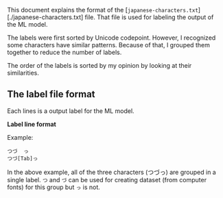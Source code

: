 This document explains the format of the [`japanese-characters.txt`][./japanese-characters.txt] file. That file is used for labeling the output of the ML model.

The labels were first sorted by Unicode codepoint. However, I recognized some characters have similar patterns. Because of that, I grouped them together to reduce the number of labels.

The order of the labels is sorted by my opinion by looking at their similarities.

## The label file format

Each lines is a output label for the ML model.

__Label line format__

Example:

```
つづ	っ
つづ[Tab]っ
```

In the above example, all of the three characters (つづっ) are grouped in a single label. `つ` and `づ` can be used for creating dataset (from computer fonts) for this group but `っ` is not.
